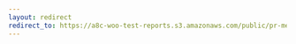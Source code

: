```yaml
---
layout: redirect
redirect_to: https://a8c-woo-test-reports.s3.amazonaws.com/public/pr-merge/44664/api/index.html
---
```

